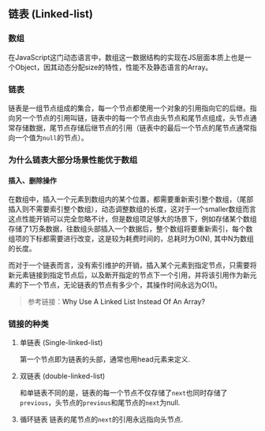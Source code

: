 ## 链表 (Linked-list)

### 数组
在JavaScript这门动态语言中，数组这一数据结构的实现在JS层面本质上也是一个Object，因其动态分配size的特性，性能不及静态语言的Array。

### 链表

链表是一组节点组成的集合，每一个节点都使用一个对象的引用指向它的后继。指向另一个节点的引用叫链，链表中的每一个节点由头节点和尾节点组成，头节点通常存储数据，尾节点存储后继节点的引用（链表中的最后一个节点的尾节点通常指向一个值为`null`的节点）。

### 为什么链表大部分场景性能优于数组

#### 插入、删除操作

在数组中，插入一个元素到数组内的某个位置，都需要重新索引整个数组，（尾部插入则不需要索引整个数组），动态调整数组的长度，这对于一个smaller数组而言这点性能开销可以完全忽略不计，但是数组项足够大的场景下，例如存储某个数组存储了1万条数据，往数组头部插入一个数据后，整个数组将要重新索引，每个数组项的下标都需要进行改变，这是较为耗费时间的，总耗时为O(N), 其中N为数组的长度。

而对于一个链表而言，没有索引维护的开销，插入某个元素到指定节点，只需要将新元素链接到指定节点后，以及断开指定的节点下一个引用，并将该引用作为新元素的下一个节点，无论链表的节点有多少个，其操作时间永远为O(1)。

<blockquote>参考链接：<a herf="https://medium.com/nerd-for-tech/why-use-a-linked-list-instead-of-an-array-f75cdebaad22">Why Use A Linked List Instead Of An Array?</a></blockquote>

### 链接的种类

1. 单链表 (Single-linked-list)

    第一个节点即为链表的头部，通常也用head元素来定义.

2. 双链表 (double-linked-list)

    和单链表不同的是，链表的每一个节点不仅存储了`next`也同时存储了`previous`，头节点的`previous`和尾节点的`next`为null.

3. 循环链表
    链表的尾节点的`next`的引用永远指向头节点.